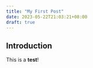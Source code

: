 ```yaml
---
title: "My First Post"
date: 2023-05-22T21:03:21+08:00
draft: true
---
```


## Introduction
This is a **test**!